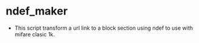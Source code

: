 # ndef_maker

- This script transform a url link to a block section using ndef to use with mifare clasic 1k.
